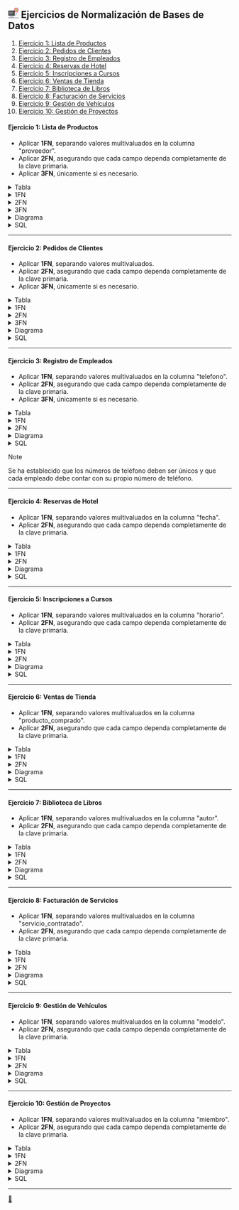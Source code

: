 ## <img src="https://raw.githubusercontent.com/FJrodafo/University/main/DAW/BAE/T07_Ejercicios_de_normalizacion/Assets/Images/Computer.png" width="24"> Ejercicios de Normalización de Bases de Datos

1. [Ejercicio 1: Lista de Productos](#ejercicio-1-lista-de-productos)
2. [Ejercicio 2: Pedidos de Clientes](#ejercicio-2-pedidos-de-clientes)
3. [Ejercicio 3: Registro de Empleados](#ejercicio-3-registro-de-empleados)
4. [Ejercicio 4: Reservas de Hotel](#ejercicio-4-reservas-de-hotel)
5. [Ejercicio 5: Inscripciones a Cursos](#ejercicio-5-inscripciones-a-cursos)
6. [Ejercicio 6: Ventas de Tienda](#ejercicio-6-ventas-de-tienda)
7. [Ejercicio 7: Biblioteca de Libros](#ejercicio-7-biblioteca-de-libros)
8. [Ejercicio 8: Facturación de Servicios](#ejercicio-8-facturación-de-servicios)
9. [Ejercicio 9: Gestión de Vehículos](#ejercicio-9-gestión-de-vehículos)
10. [Ejercicio 10: Gestión de Proyectos](#ejercicio-10-gestión-de-proyectos)

#### **Ejercicio 1**: Lista de Productos

- Aplicar **1FN**, separando valores multivaluados en la columna "proveedor".
- Aplicar **2FN**, asegurando que cada campo dependa completamente de la clave primaria.
- Aplicar **3FN**, únicamente si es necesario.

<details>
<summary>Tabla</summary>

| id_producto | nombre_producto | proveedor | categoria  | precio |
| :---------: | :-------------- | :-------- | :--------- | :----: |
| 1           | Laptop          | Dell, HP  | Tecnología | 1000   |
| 2           | Mouse           | Logitech  | Accesorios | 25     |
</details>
<details>
<summary>1FN</summary>

| id_producto | nombre_producto | proveedor | categoria  | precio |
| :---------: | :-------------- | :-------- | :--------- | :----: |
| 1           | Laptop          | Dell      | Tecnología | 1000   |
| 1           | Laptop          | HP        | Tecnología | 1000   |
| 2           | Mouse           | Logitech  | Accesorios | 25     |
</details>
<details>
<summary>2FN</summary>

| id_producto | nombre_producto | categoria  | precio |
| :---------: | :-------------- | :--------- | :----: |
| 1           | Laptop          | Tecnología | 1000   |
| 2           | Mouse           | Accesorios | 25     |

| nif_proveedor | nombre_proveedor |
| :-----------: | :--------------- |
| 12345678A     | Dell             |
| 23456789B     | HP               |
| 34567890C     | Logitech         |

| id_producto | nif_proveedor |
| :---------: | :-----------: |
| 1           | 12345678A     |
| 1           | 23456789B     |
| 2           | 34567890C     |
</details>
<details>
<summary>3FN</summary>

| id_categoria | nombre_categoria |
| :----------: | :--------------- |
| 1            | Tecnología       |
| 2            | Accesorios       |

| id_producto | id_categoria | nombre_producto | precio |
| :---------: | :----------: | :-------------- | :----: |
| 1           | 1            | Laptop          | 1000   |
| 2           | 2            | Mouse           | 25     |

| nif_proveedor | nombre_proveedor |
| :-----------: | :--------------- |
| 12345678A     | Dell             |
| 23456789B     | HP               |
| 34567890C     | Logitech         |

| id_producto | nif_proveedor |
| :---------: | :-----------: |
| 1           | 12345678A     |
| 1           | 23456789B     |
| 2           | 34567890C     |
</details>
<details>
<summary>Diagrama</summary>
<img src="https://raw.githubusercontent.com/FJrodafo/University/main/DAW/BAE/T07_Ejercicios_de_normalizacion/Assets/Diagrams/Exported/lista_de_productos.drawio.svg">
</details>
<details>
<summary>SQL</summary>

```sql
--  ╔╦╗┌─┐┌┬┐┌─┐┌┐ ┌─┐┌─┐┌─┐
--   ║║├─┤ │ ├─┤├┴┐├─┤└─┐├┤ 
--  ═╩╝┴ ┴ ┴ ┴ ┴└─┘┴ ┴└─┘└─┘

-- Eliminar la base de datos si ya existe.
DROP DATABASE IF EXISTS lista_de_productos_db;

-- Crear la base de datos.
CREATE DATABASE lista_de_productos_db;

-- Seleccionar la base de datos a usar.
USE lista_de_productos_db;

--  ╔╦╗┬─┐┌─┐┌─┐  ╔╦╗┌─┐┌┐ ┬  ┌─┐
--   ║║├┬┘│ │├─┘   ║ ├─┤├┴┐│  ├┤ 
--  ═╩╝┴└─└─┘┴     ╩ ┴ ┴└─┘┴─┘└─┘

-- Eliminar las tablas si ya existen (para evitar errores al crear las tablas).
DROP TABLE IF EXISTS Producto_Proveedor;
DROP TABLE IF EXISTS Productos;
DROP TABLE IF EXISTS Proveedores;
DROP TABLE IF EXISTS Categorias;

--  ╔═╗┬─┐┌─┐┌─┐┌┬┐┌─┐  ╔╦╗┌─┐┌┐ ┬  ┌─┐
--  ║  ├┬┘├┤ ├─┤ │ ├┤    ║ ├─┤├┴┐│  ├┤ 
--  ╚═╝┴└─└─┘┴ ┴ ┴ └─┘   ╩ ┴ ┴└─┘┴─┘└─┘

-- Crear tabla "Categorias".
CREATE TABLE Categorias (
    id_categoria INT AUTO_INCREMENT PRIMARY KEY,
    nombre_categoria VARCHAR(50) NOT NULL,
    CONSTRAINT Unica_Categoria UNIQUE (nombre_categoria) -- Aseguramos que no haya duplicados en la columna "nombre_categoria".
);

-- Crear tabla "Productos".
CREATE TABLE Productos (
    id_producto INT AUTO_INCREMENT PRIMARY KEY,
    id_categoria INT,
    nombre_producto VARCHAR(100) NOT NULL,
    precio DECIMAL(10, 2) NOT NULL,
    FOREIGN KEY (id_categoria) REFERENCES Categorias(id_categoria)
);

-- Crear tabla "Proveedores".
CREATE TABLE Proveedores (
    nif_proveedor VARCHAR(9) PRIMARY KEY,
    nombre_proveedor VARCHAR(100) NOT NULL,
    CONSTRAINT Unico_Proveedor UNIQUE (nombre_proveedor)
);

-- Crear tabla intermedia "Producto_Proveedor".
CREATE TABLE Producto_Proveedor (
    id_producto INT,
    nif_proveedor VARCHAR(9),
    PRIMARY KEY (id_producto, nif_proveedor),
    FOREIGN KEY (id_producto) REFERENCES Productos(id_producto),
    FOREIGN KEY (nif_proveedor) REFERENCES Proveedores(nif_proveedor)
);

--  ╦┌┐┌┌─┐┌─┐┬─┐┌┬┐  ╦  ╦┌─┐┬  ┬ ┬┌─┐┌─┐
--  ║│││└─┐├┤ ├┬┘ │   ╚╗╔╝├─┤│  │ │├┤ └─┐
--  ╩┘└┘└─┘└─┘┴└─ ┴    ╚╝ ┴ ┴┴─┘└─┘└─┘└─┘

-- Insertar en la tabla "Categorias".
INSERT INTO Categorias (nombre_categoria)
VALUES
    ('Tecnología'),
    ('Accesorios');

-- Insertar en la tabla "Productos".
INSERT INTO Productos (id_categoria, nombre_producto, precio)
VALUES
    (1, 'Laptop', 1000.00),
    (2, 'Mouse', 25.00);

-- Insertar en la tabla "Proveedores".
INSERT INTO Proveedores (nif_proveedor, nombre_proveedor)
VALUES
    ('12345678A', 'Dell'),
    ('23456789B', 'HP'),
    ('34567890C', 'Logitech');

-- Insertar en la tabla intermedia "Producto_Proveedor".
INSERT INTO Producto_Proveedor (id_producto, nif_proveedor)
VALUES
    (1, '12345678A'), -- Laptop de 1000.00 euros suministrada por Dell.
    (1, '23456789B'), -- Laptop de 1000.00 euros suministrada por HP.
    (2, '34567890C'); -- Mouse de 25.00 euros suministrado por Logitech.
```
</details>

---

#### **Ejercicio 2**: Pedidos de Clientes

- Aplicar **1FN**, separando valores multivaluados.
- Aplicar **2FN**, asegurando que cada campo dependa completamente de la clave primaria.
- Aplicar **3FN**, únicamente si es necesario.

<details>
<summary>Tabla</summary>

| id_pedido | cliente    | direccion   | producto | precio | cantidad | costo_total |
| :-------: | :--------- | :---------- | :------- | :----: | :------: | :---------: |
| 1         | Juan Pérez | Calle 123   | Laptop   | 1000   | 1        | 1000        |
| 2         | Ana López  | Av. Central | Teclado  | 25     | 2        | 50          |
</details>
<details>
<summary>1FN</summary>

| id_pedido | nombre_cliente | apellido_cliente | direccion   | producto | precio | cantidad | costo_total |
| :-------: | :------------- | :--------------- | :---------- | :------- | :----: | :------: | :---------: |
| 1         | Juan           | Pérez            | Calle 123   | Laptop   | 1000   | 1        | 1000        |
| 2         | Ana            | López            | Av. Central | Teclado  | 25     | 2        | 50          |
</details>
<details>
<summary>2FN</summary>

| dni_cliente | nombre_cliente | apellido_cliente | direccion   |
| :---------: | :------------- | :--------------- | :---------- |
| 12345678A   | Juan           | Pérez            | Calle 123   |
| 23456789B   | Ana            | López            | Av. Central |

| id_producto | nombre_producto | precio |
| :---------: | :-------------- | :----: |
| 1           | Laptop          | 1000   |
| 2           | Teclado         | 25     |

| id_pedido | dni_cliente | id_producto | cantidad | costo_total |
| :-------: | :---------: | :---------: | :------: | :---------: |
| 1         | 12345678A   | 1           | 1        | 1000        |
| 2         | 23456789B   | 2           | 2        | 50          |
</details>
<details>
<summary>3FN</summary>

| id_direccion | nombre_direccion |
| :----------: | :--------------- |
| 1            | Calle 123        |
| 2            | Av. Central      |

| dni_cliente | id_direccion | nombre_cliente | apellido_cliente |
| :---------: | :----------: | :------------- | :--------------- |
| 12345678A   | 1            | Juan           | Pérez            |
| 23456789B   | 2            | Ana            | López            |

| id_producto | nombre_producto | precio |
| :---------: | :-------------- | :----: |
| 1           | Laptop          | 1000   |
| 2           | Teclado         | 25     |

| id_pedido | dni_cliente | id_producto | cantidad | costo_total |
| :-------: | :---------: | :---------: | :------: | :---------: |
| 1         | 12345678A   | 1           | 1        | 1000        |
| 2         | 23456789B   | 2           | 2        | 50          |
</details>
<details>
<summary>Diagrama</summary>
<img src="https://raw.githubusercontent.com/FJrodafo/University/main/DAW/BAE/T07_Ejercicios_de_normalizacion/Assets/Diagrams/Exported/pedidos_de_clientes.drawio.svg">
</details>
<details>
<summary>SQL</summary>

```sql
--  ╔╦╗┌─┐┌┬┐┌─┐┌┐ ┌─┐┌─┐┌─┐
--   ║║├─┤ │ ├─┤├┴┐├─┤└─┐├┤ 
--  ═╩╝┴ ┴ ┴ ┴ ┴└─┘┴ ┴└─┘└─┘

-- Eliminar la base de datos si ya existe.
DROP DATABASE IF EXISTS pedidos_de_clientes_db;

-- Crear la base de datos.
CREATE DATABASE pedidos_de_clientes_db;

-- Seleccionar la base de datos a usar.
USE pedidos_de_clientes_db;

--  ╔╦╗┬─┐┌─┐┌─┐  ╔╦╗┌─┐┌┐ ┬  ┌─┐
--   ║║├┬┘│ │├─┘   ║ ├─┤├┴┐│  ├┤ 
--  ═╩╝┴└─└─┘┴     ╩ ┴ ┴└─┘┴─┘└─┘

-- Eliminar las tablas si ya existen (para evitar errores al crear las tablas).
DROP TABLE IF EXISTS Pedidos;
DROP TABLE IF EXISTS Clientes;
DROP TABLE IF EXISTS Productos;
DROP TABLE IF EXISTS Direcciones;

--  ╔═╗┬─┐┌─┐┌─┐┌┬┐┌─┐  ╔╦╗┌─┐┌┐ ┬  ┌─┐
--  ║  ├┬┘├┤ ├─┤ │ ├┤    ║ ├─┤├┴┐│  ├┤ 
--  ╚═╝┴└─└─┘┴ ┴ ┴ └─┘   ╩ ┴ ┴└─┘┴─┘└─┘

-- Crear tabla "Direcciones".
CREATE TABLE Direcciones (
    id_direccion INT AUTO_INCREMENT PRIMARY KEY,
    nombre_direccion VARCHAR(255) NOT NULL,
    CONSTRAINT Unica_Direccion UNIQUE (nombre_direccion)
);

-- Crear tabla "Clientes".
CREATE TABLE Clientes (
    dni_cliente VARCHAR(9) PRIMARY KEY,
    id_direccion INT,
    nombre_cliente VARCHAR(100) NOT NULL,
    apellido_cliente VARCHAR(100) NOT NULL,
    FOREIGN KEY (id_direccion) REFERENCES Direcciones(id_direccion)
);

-- Crear tabla "Productos".
CREATE TABLE Productos (
    id_producto INT AUTO_INCREMENT PRIMARY KEY,
    nombre_producto VARCHAR(100) NOT NULL,
    precio DECIMAL(10, 2) NOT NULL
);

-- Crear tabla "Pedidos".
CREATE TABLE Pedidos (
    id_pedido INT AUTO_INCREMENT PRIMARY KEY,
    dni_cliente VARCHAR(9),
    id_producto INT,
    cantidad INT NOT NULL,
    costo_total DECIMAL(10, 2) NOT NULL,
    FOREIGN KEY (dni_cliente) REFERENCES Clientes(dni_cliente),
    FOREIGN KEY (id_producto) REFERENCES Productos(id_producto)
);

--  ╦┌┐┌┌─┐┌─┐┬─┐┌┬┐  ╦  ╦┌─┐┬  ┬ ┬┌─┐┌─┐
--  ║│││└─┐├┤ ├┬┘ │   ╚╗╔╝├─┤│  │ │├┤ └─┐
--  ╩┘└┘└─┘└─┘┴└─ ┴    ╚╝ ┴ ┴┴─┘└─┘└─┘└─┘

-- Insertar en la tabla "Direcciones".
INSERT INTO Direcciones (nombre_direccion)
VALUES
    ('Calle 123'),
    ('Av. Central');

-- Insertar en la tabla "Clientes".
INSERT INTO Clientes (dni_cliente, id_direccion, nombre_cliente, apellido_cliente)
VALUES
    ('12345678A', 1, 'Juan', 'Pérez'),
    ('23456789B', 2, 'Ana', 'López');

-- Insertar en la tabla "Productos".
INSERT INTO Productos (nombre_producto, precio)
VALUES
    ('Laptop', 1000.00),
    ('Teclado', 25.00);

-- Crear disparador para calcular el costo total del pedido antes de insertar en la tabla "Pedidos".
DELIMITER $$

CREATE TRIGGER Calcular_Costo_Total
BEFORE INSERT ON Pedidos
FOR EACH ROW
BEGIN
    DECLARE temp_precio DECIMAL(10,2);
    
    -- Obtenemos el precio del producto.
    SELECT precio INTO temp_precio
    FROM Productos
    WHERE id_producto = NEW.id_producto;

    -- Calculamos el costo total del pedido.
    SET NEW.costo_total = NEW.cantidad * temp_precio;
END $$

DELIMITER ;

-- Insertar en la tabla "Pedidos".
INSERT INTO Pedidos (dni_cliente, id_producto, cantidad)
VALUES
    ('12345678A', 1, 1), -- Juan Pérez pide un Laptop por 1000.00 euros.
    ('23456789B', 2, 2); -- Ana López pide dos Teclados por 50.00 euros.
```
</details>

---

#### **Ejercicio 3**: Registro de Empleados

- Aplicar **1FN**, separando valores multivaluados en la columna "telefono".
- Aplicar **2FN**, asegurando que cada campo dependa completamente de la clave primaria.
- Aplicar **3FN**, únicamente si es necesario.

<details>
<summary>Tabla</summary>

| id_empleado | nombre    | telefono             | departamento |
| :---------: | :-------- | :------------------: | :----------- |
| 1           | Carlos R. | 912345678, 722345678 | Ventas       |
| 2           | Laura M.  | 612345678            | Finanzas     |
</details>
<details>
<summary>1FN</summary>

| id_empleado | nombre_empleado | apellido_empleado | telefono  | departamento |
| :---------: | :-------------- | :---------------- | :-------: | :----------- |
| 1           | Carlos          | R.                | 912345678 | Ventas       |
| 1           | Carlos          | R.                | 722345678 | Ventas       |
| 2           | Laura           | M.                | 612345678 | Finanzas     |
</details>
<details>
<summary>2FN</summary>

| id_departamento | nombre_departamento |
| :-------------: | :------------------ |
| 1               | Ventas              |
| 2               | Finanzas            |

| id_empleado | id_departamento | nombre_empleado | apellido_empleado |
| :---------: | :-------------: | :-------------- | :---------------- |
| 1           | 1               | Carlos          | R.                |
| 2           | 2               | Laura           | M.                |

| telefono  | id_empleado |
| :-------: | :---------: |
| 912345678 | 1           |
| 722345678 | 1           |
| 612345678 | 2           |
</details>
<details>
<summary>Diagrama</summary>
<img src="https://raw.githubusercontent.com/FJrodafo/University/main/DAW/BAE/T07_Ejercicios_de_normalizacion/Assets/Diagrams/Exported/registro_de_empleados.drawio.svg">
</details>
<details>
<summary>SQL</summary>

```sql
--  ╔╦╗┌─┐┌┬┐┌─┐┌┐ ┌─┐┌─┐┌─┐
--   ║║├─┤ │ ├─┤├┴┐├─┤└─┐├┤ 
--  ═╩╝┴ ┴ ┴ ┴ ┴└─┘┴ ┴└─┘└─┘

-- Eliminar la base de datos si ya existe.
DROP DATABASE IF EXISTS registro_de_empleados_db;

-- Crear la base de datos.
CREATE DATABASE registro_de_empleados_db;

-- Seleccionar la base de datos a usar.
USE registro_de_empleados_db;

--  ╔╦╗┬─┐┌─┐┌─┐  ╔╦╗┌─┐┌┐ ┬  ┌─┐
--   ║║├┬┘│ │├─┘   ║ ├─┤├┴┐│  ├┤ 
--  ═╩╝┴└─└─┘┴     ╩ ┴ ┴└─┘┴─┘└─┘

-- Eliminar las tablas si ya existen (para evitar errores al crear las tablas).
DROP TABLE IF EXISTS Telefonos;
DROP TABLE IF EXISTS Empleados;
DROP TABLE IF EXISTS Departamentos;

--  ╔═╗┬─┐┌─┐┌─┐┌┬┐┌─┐  ╔╦╗┌─┐┌┐ ┬  ┌─┐
--  ║  ├┬┘├┤ ├─┤ │ ├┤    ║ ├─┤├┴┐│  ├┤ 
--  ╚═╝┴└─└─┘┴ ┴ ┴ └─┘   ╩ ┴ ┴└─┘┴─┘└─┘

-- Crear tabla "Departamentos".
CREATE TABLE Departamentos (
    id_departamento INT AUTO_INCREMENT PRIMARY KEY,
    nombre_departamento VARCHAR(50) NOT NULL,
    CONSTRAINT Unico_Departamento UNIQUE (nombre_departamento)
);

-- Crear tabla "Empleados".
CREATE TABLE Empleados (
    id_empleado INT AUTO_INCREMENT PRIMARY KEY,
    id_departamento INT,
    nombre_empleado VARCHAR(100) NOT NULL,
    apellido_empleado VARCHAR(100) NOT NULL,
    FOREIGN KEY (id_departamento) REFERENCES Departamentos(id_departamento)
);

-- Crear tabla "Telefonos".
CREATE TABLE Telefonos (
    telefono CHAR(9) PRIMARY KEY,
    id_empleado INT,
    FOREIGN KEY (id_empleado) REFERENCES Empleados(id_empleado)
);

--  ╦┌┐┌┌─┐┌─┐┬─┐┌┬┐  ╦  ╦┌─┐┬  ┬ ┬┌─┐┌─┐
--  ║│││└─┐├┤ ├┬┘ │   ╚╗╔╝├─┤│  │ │├┤ └─┐
--  ╩┘└┘└─┘└─┘┴└─ ┴    ╚╝ ┴ ┴┴─┘└─┘└─┘└─┘

-- Insertar en la tabla "Departamentos".
INSERT INTO Departamentos (nombre_departamento)
VALUES
    ('Ventas'),
    ('Finanzas');

-- Insertar en la tabla "Empleados".
INSERT INTO Empleados (id_departamento, nombre_empleado, apellido_empleado)
VALUES
    (1, 'Carlos', 'R.'),
    (2, 'Laura', 'M.');

-- Insertar en la tabla "Telefonos".
INSERT INTO Telefonos (telefono, id_empleado)
VALUES
    ('912345678', 1),  -- Carlos R. tiene el teléfono 912345678
    ('722345678', 1),  -- Carlos R. tiene el teléfono 722345678
    ('612345678', 2);  -- Laura M. tiene el teléfono 612345678
```
</details>

> [!NOTE]
> 
> Se ha establecido que los números de teléfono deben ser únicos y que cada empleado debe contar con su propio número de teléfono.

---

#### **Ejercicio 4**: Reservas de Hotel

- Aplicar **1FN**, separando valores multivaluados en la columna "fecha".
- Aplicar **2FN**, asegurando que cada campo dependa completamente de la clave primaria.

<details>
<summary>Tabla</summary>

| id_reserva | cliente  | habitacion | fecha                              | precio |
| :--------: | :------- | :--------: | :--------------------------------: | :----: |
| 5001       | Pedro G. | 101        | 2025-02-01, 2025-02-02, 2025-02-03 | 300    |
| 5002       | María T. | 202        | 2025-03-10, 2025-03-11             | 200    |
</details>
<details>
<summary>1FN</summary>

| id_reserva | cliente  | habitacion | fecha      | precio |
| :--------: | :------- | :--------: | :--------: | :----: |
| 5001       | Pedro G. | 101        | 2025-02-01 | 300    |
| 5001       | Pedro G. | 101        | 2025-02-02 | 300    |
| 5001       | Pedro G. | 101        | 2025-02-03 | 300    |
| 5002       | María T. | 202        | 2025-03-10 | 200    |
| 5002       | María T. | 202        | 2025-03-11 | 200    |
</details>
<details>
<summary>2FN</summary>

| id_cliente | nombre   |
| :--------: | :------- |
| 1          | Pedro G. |
| 2          | María T. |

| id_reserva | id_cliente | habitacion | precio |
| :--------: | :--------: | :--------: | :----: |
| 5001       | 1          | 101        | 300    |
| 5002       | 2          | 202        | 200    |

| fecha      | id_reserva |
| :--------: | :--------: |
| 2025-02-01 | 5001       |
| 2025-02-02 | 5001       |
| 2025-02-03 | 5001       |
| 2025-03-10 | 5002       |
| 2025-03-11 | 5002       |
</details>
<details>
<summary>Diagrama</summary>
<img src="https://raw.githubusercontent.com/FJrodafo/University/main/DAW/BAE/T07_Ejercicios_de_normalizacion/Assets/Diagrams/Exported/reservas_de_hotel.drawio.svg">
</details>
<details>
<summary>SQL</summary>

```sql
--  ╔╦╗┌─┐┌┬┐┌─┐┌┐ ┌─┐┌─┐┌─┐
--   ║║├─┤ │ ├─┤├┴┐├─┤└─┐├┤ 
--  ═╩╝┴ ┴ ┴ ┴ ┴└─┘┴ ┴└─┘└─┘

-- Eliminar la base de datos si ya existe.
DROP DATABASE IF EXISTS reservas_de_hotel_db;

-- Crear la base de datos.
CREATE DATABASE reservas_de_hotel_db;

-- Seleccionar la base de datos a usar.
USE reservas_de_hotel_db;

--  ╔╦╗┬─┐┌─┐┌─┐  ╔╦╗┌─┐┌┐ ┬  ┌─┐
--   ║║├┬┘│ │├─┘   ║ ├─┤├┴┐│  ├┤ 
--  ═╩╝┴└─└─┘┴     ╩ ┴ ┴└─┘┴─┘└─┘

-- Eliminar las tablas si ya existen (para evitar errores al crear las tablas).
DROP TABLE IF EXISTS Clientes;
DROP TABLE IF EXISTS Reservas;
DROP TABLE IF EXISTS Fechas;

--  ╔═╗┬─┐┌─┐┌─┐┌┬┐┌─┐  ╔╦╗┌─┐┌┐ ┬  ┌─┐
--  ║  ├┬┘├┤ ├─┤ │ ├┤    ║ ├─┤├┴┐│  ├┤ 
--  ╚═╝┴└─└─┘┴ ┴ ┴ └─┘   ╩ ┴ ┴└─┘┴─┘└─┘

-- Crear tabla "Clientes".
CREATE TABLE Clientes (
    id_cliente INT AUTO_INCREMENT PRIMARY KEY,
    nombre_cliente VARCHAR(100) NOT NULL
);

-- Crear tabla "Reservas".
CREATE TABLE Reservas (
    id_reserva INT AUTO_INCREMENT PRIMARY KEY,
    id_cliente INT,
    habitacion INT NOT NULL,
    precio DECIMAL(10, 2) NOT NULL,
    FOREIGN KEY (id_cliente) REFERENCES Clientes(id_cliente)
);

-- Crear tabla "Fechas".
CREATE TABLE Fechas (
    fecha DATE,
    id_reserva INT,
    PRIMARY KEY (fecha, id_reserva),
    FOREIGN KEY (id_reserva) REFERENCES Reservas(id_reserva)
);

--  ╦┌┐┌┌─┐┌─┐┬─┐┌┬┐  ╦  ╦┌─┐┬  ┬ ┬┌─┐┌─┐
--  ║│││└─┐├┤ ├┬┘ │   ╚╗╔╝├─┤│  │ │├┤ └─┐
--  ╩┘└┘└─┘└─┘┴└─ ┴    ╚╝ ┴ ┴┴─┘└─┘└─┘└─┘

-- Insertar en la tabla "Clientes".
INSERT INTO Clientes (id_cliente, nombre_cliente)
VALUES
    (1, 'Pedro G.'),
    (2, 'María T.');

-- Insertar en la tabla "Reservas".
INSERT INTO Reservas (id_reserva, id_cliente, habitacion, precio)
VALUES
    (5001, 1, 101, 300.00), -- Pedro G. ha reservado la habitación 101 por 300.00 euros.
    (5002, 2, 202, 200.00); -- María T. ha reservado la habitación 202 por 200.00 euros.

-- Insertar en la tabla "Fechas".
INSERT INTO Fechas (fecha, id_reserva)
VALUES
    ('2025-02-01', 5001),
    ('2025-02-02', 5001),
    ('2025-02-03', 5001),
    ('2025-03-10', 5002),
    ('2025-03-11', 5002);
```
</details>

---

#### **Ejercicio 5**: Inscripciones a Cursos

- Aplicar **1FN**, separando valores multivaluados en la columna "horario".
- Aplicar **2FN**, asegurando que cada campo dependa completamente de la clave primaria.

<details>
<summary>Tabla</summary>

| id_inscripcion | estudiante | curso       | profesor    | horario                   |
| :------------: | :--------- | :---------- | :---------- | :------------------------ |
| 3001           | Luis R.    | Matemáticas | Prof. Pérez | Lunes 10AM, Miércoles 2PM |
| 3002           | Ana S.     | Física      | Prof. Gómez | Martes 3PM                |
</details>
<details>
<summary>1FN</summary>

| id_inscripcion | estudiante | curso       | profesor    | horario       |
| :------------: | :--------- | :---------- | :---------- | :------------ |
| 3001           | Luis R.    | Matemáticas | Prof. Pérez | Lunes 10AM    |
| 3001           | Luis R.    | Matemáticas | Prof. Pérez | Miércoles 2PM |
| 3002           | Ana S.     | Física      | Prof. Gómez | Martes 3PM    |
</details>
<details>
<summary>2FN</summary>

| id_estudiante | nombre_estudiante |
| :-----------: | :---------------- |
| 1             | Luis R.           |
| 2             | Ana S.            |

| id_curso | nombre_curso | nombre_profesor |
| :------: | :----------- | :-------------- |
| 1        | Matemáticas  | Prof. Pérez     |
| 2        | Física       | Prof. Gómez     |

| id_inscripcion | id_estudiante | id_curso |
| :------------: | :-----------: | :------: |
| 3001           | 1             | 1        |
| 3002           | 2             | 2        |

| dia       | hora     | id_inscripcion |
| :-------- | :------: | :------------: |
| Lunes     | 10:00:00 | 3001           |
| Miércoles | 14:00:00 | 3001           |
| Martes    | 15:00:00 | 3002           |
</details>
<details>
<summary>Diagrama</summary>
<img src="https://raw.githubusercontent.com/FJrodafo/University/main/DAW/BAE/T07_Ejercicios_de_normalizacion/Assets/Diagrams/Exported/inscripciones_a_cursos.drawio.svg">
</details>
<details>
<summary>SQL</summary>

```sql
--  ╔╦╗┌─┐┌┬┐┌─┐┌┐ ┌─┐┌─┐┌─┐
--   ║║├─┤ │ ├─┤├┴┐├─┤└─┐├┤ 
--  ═╩╝┴ ┴ ┴ ┴ ┴└─┘┴ ┴└─┘└─┘

-- Eliminar la base de datos si ya existe.
DROP DATABASE IF EXISTS inscripciones_a_cursos_db;

-- Crear la base de datos.
CREATE DATABASE inscripciones_a_cursos_db;

-- Seleccionar la base de datos a usar.
USE inscripciones_a_cursos_db;

--  ╔╦╗┬─┐┌─┐┌─┐  ╔╦╗┌─┐┌┐ ┬  ┌─┐
--   ║║├┬┘│ │├─┘   ║ ├─┤├┴┐│  ├┤ 
--  ═╩╝┴└─└─┘┴     ╩ ┴ ┴└─┘┴─┘└─┘

-- Eliminar las tablas si ya existen (para evitar errores al crear las tablas).
DROP TABLE IF EXISTS Estudiantes;
DROP TABLE IF EXISTS Cursos;
DROP TABLE IF EXISTS Inscripciones;
DROP TABLE IF EXISTS Horarios;

--  ╔═╗┬─┐┌─┐┌─┐┌┬┐┌─┐  ╔╦╗┌─┐┌┐ ┬  ┌─┐
--  ║  ├┬┘├┤ ├─┤ │ ├┤    ║ ├─┤├┴┐│  ├┤ 
--  ╚═╝┴└─└─┘┴ ┴ ┴ └─┘   ╩ ┴ ┴└─┘┴─┘└─┘

-- Crear tabla "Estudiantes".
CREATE TABLE Estudiantes (
    id_estudiante INT AUTO_INCREMENT PRIMARY KEY,
    nombre_estudiante VARCHAR(100) NOT NULL
);

-- Crear tabla "Cursos".
CREATE TABLE Cursos (
    id_curso INT AUTO_INCREMENT PRIMARY KEY,
    nombre_curso VARCHAR(100) NOT NULL,
    nombre_profesor VARCHAR(100) NOT NULL
);

-- Crear tabla "Inscripciones".
CREATE TABLE Inscripciones (
    id_inscripcion INT AUTO_INCREMENT PRIMARY KEY,
    id_estudiante INT,
    id_curso INT,
    FOREIGN KEY (id_estudiante) REFERENCES Estudiantes(id_estudiante),
    FOREIGN KEY (id_curso) REFERENCES Cursos(id_curso)
);

-- Crear tabla "Horarios".
CREATE TABLE Horarios (
    dia VARCHAR(20) NOT NULL,
    hora TIME NOT NULL,
    id_inscripcion INT,
    PRIMARY KEY (dia, hora, id_inscripcion),
    FOREIGN KEY (id_inscripcion) REFERENCES Inscripciones(id_inscripcion)
);

--  ╦┌┐┌┌─┐┌─┐┬─┐┌┬┐  ╦  ╦┌─┐┬  ┬ ┬┌─┐┌─┐
--  ║│││└─┐├┤ ├┬┘ │   ╚╗╔╝├─┤│  │ │├┤ └─┐
--  ╩┘└┘└─┘└─┘┴└─ ┴    ╚╝ ┴ ┴┴─┘└─┘└─┘└─┘

-- Insertar en la tabla "Estudiantes".
INSERT INTO Estudiantes (id_estudiante, nombre_estudiante)
VALUES
    (1, 'Luis R.'),
    (2, 'Ana S.');

-- Insertar en la tabla "Cursos".
INSERT INTO Cursos (id_curso, nombre_curso, nombre_profesor)
VALUES
    (1, 'Matemáticas', 'Prof. Pérez'),
    (2, 'Física', 'Prof. Gómez');

-- Insertar en la tabla "Inscripciones".
INSERT INTO Inscripciones (id_inscripcion, id_estudiante, id_curso)
VALUES
    (3001, 1, 1), -- Luis R. se inscribe en Matemáticas con Prof. Pérez.
    (3002, 2, 2); -- Ana S. se inscribe en Física con Prof. Gómez.

-- Insertar en la tabla "Horarios".
INSERT INTO Horarios (dia, hora, id_inscripcion)
VALUES
    ('Lunes', '10:00:00', 3001),
    ('Miércoles', '14:00:00', 3001),
    ('Martes', '15:00:00', 3002);
```
</details>

---

#### **Ejercicio 6**: Ventas de Tienda

- Aplicar **1FN**, separando valores multivaluados en la columna "producto_comprado".
- Aplicar **2FN**, asegurando que cada campo dependa completamente de la clave primaria.

<details>
<summary>Tabla</summary>

| id_venta | cliente   | producto_comprado | costo_total |
| :------: | :-------- | :---------------- | :---------: |
| 8001     | Juan P.   | Celular, Funda    | 500         |
| 8002     | Andrea M. | Laptop            | 1000        |
</details>
<details>
<summary>1FN</summary>

| id_venta | cliente   | producto_comprado | costo_total |
| :------: | :-------- | :---------------- | :---------: |
| 8001     | Juan P.   | Celular           | 500         |
| 8001     | Juan P.   | Funda             | 500         |
| 8002     | Andrea M. | Laptop            | 1000        |
</details>
<details>
<summary>2FN</summary>

| id_cliente | nombre_cliente |
| :--------: | :------------- |
| 1          | Juan P.        |
| 2          | Andrea M.      |

| id_venta | id_cliente | costo_total |
| :------: | :--------- | :---------: |
| 8001     | 1          | 500         |
| 8002     | 2          | 1000        |

| id_producto | nombre_producto | precio |
| :---------: | :-------------- | :----: |
| 1           | Celular         | 490    |
| 2           | Funda           | 10     |
| 3           | Laptop          | 1000   |

| id_venta | id_producto |
| :------: | :---------: |
| 8001     | 1           |
| 8001     | 2           |
| 8002     | 3           |
</details>
<details>
<summary>Diagrama</summary>
<img src="https://raw.githubusercontent.com/FJrodafo/University/main/DAW/BAE/T07_Ejercicios_de_normalizacion/Assets/Diagrams/Exported/ventas_de_tienda.drawio.svg">
</details>
<details>
<summary>SQL</summary>

```sql
--  ╔╦╗┌─┐┌┬┐┌─┐┌┐ ┌─┐┌─┐┌─┐
--   ║║├─┤ │ ├─┤├┴┐├─┤└─┐├┤ 
--  ═╩╝┴ ┴ ┴ ┴ ┴└─┘┴ ┴└─┘└─┘

-- Eliminar la base de datos si ya existe.
DROP DATABASE IF EXISTS ventas_de_tienda_db;

-- Crear la base de datos.
CREATE DATABASE ventas_de_tienda_db;

-- Seleccionar la base de datos a usar.
USE ventas_de_tienda_db;

--  ╔╦╗┬─┐┌─┐┌─┐  ╔╦╗┌─┐┌┐ ┬  ┌─┐
--   ║║├┬┘│ │├─┘   ║ ├─┤├┴┐│  ├┤ 
--  ═╩╝┴└─└─┘┴     ╩ ┴ ┴└─┘┴─┘└─┘

-- Eliminar las tablas si ya existen (para evitar errores al crear las tablas).
DROP TABLE IF EXISTS Clientes;
DROP TABLE IF EXISTS Ventas;
DROP TABLE IF EXISTS Productos;
DROP TABLE IF EXISTS Venta_Producto;

--  ╔═╗┬─┐┌─┐┌─┐┌┬┐┌─┐  ╔╦╗┌─┐┌┐ ┬  ┌─┐
--  ║  ├┬┘├┤ ├─┤ │ ├┤    ║ ├─┤├┴┐│  ├┤ 
--  ╚═╝┴└─└─┘┴ ┴ ┴ └─┘   ╩ ┴ ┴└─┘┴─┘└─┘

-- Crear tabla "Clientes".
CREATE TABLE Clientes (
    id_cliente INT AUTO_INCREMENT PRIMARY KEY,
    nombre_cliente VARCHAR(100) NOT NULL
);

-- Crear tabla "Ventas".
CREATE TABLE Ventas (
    id_venta INT AUTO_INCREMENT PRIMARY KEY,
    id_cliente INT,
    costo_total DECIMAL(10, 2) NOT NULL,
    FOREIGN KEY (id_cliente) REFERENCES Clientes(id_cliente)
);

-- Crear tabla "Productos".
CREATE TABLE Productos (
    id_producto INT AUTO_INCREMENT PRIMARY KEY,
    nombre_producto VARCHAR(100) NOT NULL,
    precio DECIMAL(10, 2) NOT NULL
);

-- Crear tabla "Venta_Producto".
CREATE TABLE Venta_Producto (
    id_venta INT,
    id_producto INT,
    PRIMARY KEY (id_venta, id_producto),
    FOREIGN KEY (id_venta) REFERENCES Ventas(id_venta),
    FOREIGN KEY (id_producto) REFERENCES Productos(id_producto)
);

--  ╦┌┐┌┌─┐┌─┐┬─┐┌┬┐  ╦  ╦┌─┐┬  ┬ ┬┌─┐┌─┐
--  ║│││└─┐├┤ ├┬┘ │   ╚╗╔╝├─┤│  │ │├┤ └─┐
--  ╩┘└┘└─┘└─┘┴└─ ┴    ╚╝ ┴ ┴┴─┘└─┘└─┘└─┘

-- Insertar en la tabla "Clientes".
INSERT INTO Clientes (id_cliente, nombre_cliente)
VALUES
    (1, 'Juan P.'),
    (2, 'Andrea M.');

-- Insertar en la tabla "Ventas".
INSERT INTO Ventas (id_venta, id_cliente, costo_total)
VALUES
    (8001, 1, 500.00),
    (8002, 2, 1000.00);

-- Insertar en la tabla "Productos".
INSERT INTO Productos (id_producto, nombre_producto, precio)
VALUES
    (1, 'Celular', 490.00),
    (2, 'Funda', 10.00),
    (3, 'Laptop', 1000.00);

-- Insertar en la tabla "Venta_Producto".
INSERT INTO Venta_Producto (id_venta, id_producto)
VALUES
    (8001, 1), -- Juan P. compra un Celular por 490.00 euros.
    (8001, 2), -- Juan P. compra una Funda por 10.00 euros.
    (8002, 3); -- Andrea M. compra un Laptop por 1000.00 euros.
```
</details>

---

#### **Ejercicio 7**: Biblioteca de Libros

- Aplicar **1FN**, separando valores multivaluados en la columna "autor".
- Aplicar **2FN**, asegurando que cada campo dependa completamente de la clave primaria.

<details>
<summary>Tabla</summary>

| id_libro | titulo     | autor     | genero          |
| :------: | :--------- | :-------- | :-------------- |
| 101      | El Quijote | Cervantes | Novela          |
| 102      | 1984       | Orwell    | Ciencia Ficción |
</details>
<details>
<summary>1FN</summary>

| id_libro | titulo     | autor     | genero          |
| :------: | :--------- | :-------- | :-------------- |
| 101      | El Quijote | Cervantes | Novela          |
| 102      | 1984       | Orwell    | Ciencia Ficción |
</details>
<details>
<summary>2FN</summary>

| id_libro | titulo     | genero          |
| :------: | :--------- | :-------------- |
| 101      | El Quijote | Novela          |
| 102      | 1984       | Ciencia Ficción |

| id_autor | nombre_autor |
| :------: | :----------- |
| 1        | Cervantes    |
| 2        | Orwell       |

| id_libro | id_autor |
| :------: | :------: |
| 101      | 1        |
| 102      | 2        |
</details>
<details>
<summary>Diagrama</summary>
<img src="https://raw.githubusercontent.com/FJrodafo/University/main/DAW/BAE/T07_Ejercicios_de_normalizacion/Assets/Diagrams/Exported/biblioteca_de_libros.drawio.svg">
</details>
<details>
<summary>SQL</summary>

```sql
--  ╔╦╗┌─┐┌┬┐┌─┐┌┐ ┌─┐┌─┐┌─┐
--   ║║├─┤ │ ├─┤├┴┐├─┤└─┐├┤ 
--  ═╩╝┴ ┴ ┴ ┴ ┴└─┘┴ ┴└─┘└─┘

-- Eliminar la base de datos si ya existe.
DROP DATABASE IF EXISTS biblioteca_de_libros_db;

-- Crear la base de datos.
CREATE DATABASE biblioteca_de_libros_db;

-- Seleccionar la base de datos a usar.
USE biblioteca_de_libros_db;

--  ╔╦╗┬─┐┌─┐┌─┐  ╔╦╗┌─┐┌┐ ┬  ┌─┐
--   ║║├┬┘│ │├─┘   ║ ├─┤├┴┐│  ├┤ 
--  ═╩╝┴└─└─┘┴     ╩ ┴ ┴└─┘┴─┘└─┘

-- Eliminar las tablas si ya existen (para evitar errores al crear las tablas).
DROP TABLE IF EXISTS Libros;
DROP TABLE IF EXISTS Autores;
DROP TABLE IF EXISTS Libro_Autor;

--  ╔═╗┬─┐┌─┐┌─┐┌┬┐┌─┐  ╔╦╗┌─┐┌┐ ┬  ┌─┐
--  ║  ├┬┘├┤ ├─┤ │ ├┤    ║ ├─┤├┴┐│  ├┤ 
--  ╚═╝┴└─└─┘┴ ┴ ┴ └─┘   ╩ ┴ ┴└─┘┴─┘└─┘

-- Crear tabla "Libros".
CREATE TABLE Libros (
    id_libro INT AUTO_INCREMENT PRIMARY KEY,
    titulo VARCHAR(255) NOT NULL,
    genero VARCHAR(100) NOT NULL
);

-- Crear tabla "Autores".
CREATE TABLE Autores (
    id_autor INT AUTO_INCREMENT PRIMARY KEY,
    nombre_autor VARCHAR(255) NOT NULL
);

-- Crear tabla "Libro_Autor".
CREATE TABLE Libro_Autor (
    id_libro INT,
    id_autor INT,
    PRIMARY KEY (id_libro, id_autor),
    FOREIGN KEY (id_libro) REFERENCES Libros(id_libro),
    FOREIGN KEY (id_autor) REFERENCES Autores(id_autor)
);

--  ╦┌┐┌┌─┐┌─┐┬─┐┌┬┐  ╦  ╦┌─┐┬  ┬ ┬┌─┐┌─┐
--  ║│││└─┐├┤ ├┬┘ │   ╚╗╔╝├─┤│  │ │├┤ └─┐
--  ╩┘└┘└─┘└─┘┴└─ ┴    ╚╝ ┴ ┴┴─┘└─┘└─┘└─┘

-- Insertar en la tabla "Libros".
INSERT INTO Libros (id_libro, titulo, genero) 
VALUES 
    (101, 'El Quijote', 'Novela'),
    (102, '1984', 'Ciencia Ficción');

-- Insertar en la tabla "Autores".
INSERT INTO Autores (id_autor, nombre_autor) 
VALUES 
    (1, 'Cervantes'),
    (2, 'Orwell');

-- Insertar en la tabla "Libro_Autor".
INSERT INTO Libro_Autor (id_libro, id_autor) 
VALUES 
    (101, 1),  -- La novela El Quijote tiene como autor a Cervantes.
    (102, 2);  -- El libro de ciencia ficción 1984 tiene como autor a Orwell.
```
</details>

---

#### **Ejercicio 8**: Facturación de Servicios

- Aplicar **1FN**, separando valores multivaluados en la columna "servicio_contratado".
- Aplicar **2FN**, asegurando que cada campo dependa completamente de la clave primaria.

<details>
<summary>Tabla</summary>

| id_factura | cliente | servicio_contratado | costo_total |
| :--------: | :------ | :------------------ | :---------: |
| 9001       | Juan P. | Internet, TV        | 50          |
| 9002       | Ana M.  | Teléfono            | 20          |
</details>
<details>
<summary>1FN</summary>

| id_factura | cliente | servicio_contratado | costo_total |
| :--------: | :------ | :------------------ | :---------: |
| 9001       | Juan P. | Internet            | 10          |
| 9001       | Juan P. | TV                  | 40          |
| 9002       | Ana M.  | Teléfono            | 20          |
</details>
<details>
<summary>2FN</summary>

| id_cliente | nombre_cliente |
| :--------: | :------------- |
| 1          | Juan P.        |
| 2          | Ana M.         |

| id_factura | id_cliente | costo_total |
| :--------: | :--------: | :---------: |
| 9001       | 1          | 50          |
| 9002       | 2          | 20          |

| id_servicio | nombre_servicio | precio |
| :---------: | :-------------- | :----: |
| 1           | Internet        | 10     |
| 2           | TV              | 40     |
| 3           | Teléfono        | 20     |

| id_factura | id_servicio |
| :--------: | :---------: |
| 9001       | 1           |
| 9001       | 2           |
| 9002       | 3           |
</details>
<details>
<summary>Diagrama</summary>
<img src="https://raw.githubusercontent.com/FJrodafo/University/main/DAW/BAE/T07_Ejercicios_de_normalizacion/Assets/Diagrams/Exported/facturacion_de_servicios.drawio.svg">
</details>
<details>
<summary>SQL</summary>

```sql
--  ╔╦╗┌─┐┌┬┐┌─┐┌┐ ┌─┐┌─┐┌─┐
--   ║║├─┤ │ ├─┤├┴┐├─┤└─┐├┤ 
--  ═╩╝┴ ┴ ┴ ┴ ┴└─┘┴ ┴└─┘└─┘

-- Eliminar la base de datos si ya existe.
DROP DATABASE IF EXISTS facturacion_de_servicios_db;

-- Crear la base de datos.
CREATE DATABASE facturacion_de_servicios_db;

-- Seleccionar la base de datos a usar.
USE facturacion_de_servicios_db;

--  ╔╦╗┬─┐┌─┐┌─┐  ╔╦╗┌─┐┌┐ ┬  ┌─┐
--   ║║├┬┘│ │├─┘   ║ ├─┤├┴┐│  ├┤ 
--  ═╩╝┴└─└─┘┴     ╩ ┴ ┴└─┘┴─┘└─┘

-- Eliminar las tablas si ya existen (para evitar errores al crear las tablas).
DROP TABLE IF EXISTS Clientes;
DROP TABLE IF EXISTS Facturas;
DROP TABLE IF EXISTS Servicios;
DROP TABLE IF EXISTS Factura_Servicio;

--  ╔═╗┬─┐┌─┐┌─┐┌┬┐┌─┐  ╔╦╗┌─┐┌┐ ┬  ┌─┐
--  ║  ├┬┘├┤ ├─┤ │ ├┤    ║ ├─┤├┴┐│  ├┤ 
--  ╚═╝┴└─└─┘┴ ┴ ┴ └─┘   ╩ ┴ ┴└─┘┴─┘└─┘

-- Crear tabla "Clientes".
CREATE TABLE Clientes (
    id_cliente INT AUTO_INCREMENT PRIMARY KEY,
    nombre_cliente VARCHAR(100) NOT NULL
);

-- Crear tabla "Facturas".
CREATE TABLE Facturas (
    id_factura INT AUTO_INCREMENT PRIMARY KEY,
    id_cliente INT,
    costo_total DECIMAL(10, 2) NOT NULL,
    FOREIGN KEY (id_cliente) REFERENCES Clientes(id_cliente)
);

-- Crear tabla "Servicios".
CREATE TABLE Servicios (
    id_servicio INT AUTO_INCREMENT PRIMARY KEY,
    nombre_servicio VARCHAR(100) NOT NULL,
    precio DECIMAL(10, 2) NOT NULL,
    CONSTRAINT Unico_Servicio UNIQUE (nombre_servicio)
);

-- Crear tabla "Factura_Servicio".
CREATE TABLE Factura_Servicio (
    id_factura INT,
    id_servicio INT,
    PRIMARY KEY (id_factura, id_servicio),
    FOREIGN KEY (id_factura) REFERENCES Facturas(id_factura),
    FOREIGN KEY (id_servicio) REFERENCES Servicios(id_servicio)
);

--  ╦┌┐┌┌─┐┌─┐┬─┐┌┬┐  ╦  ╦┌─┐┬  ┬ ┬┌─┐┌─┐
--  ║│││└─┐├┤ ├┬┘ │   ╚╗╔╝├─┤│  │ │├┤ └─┐
--  ╩┘└┘└─┘└─┘┴└─ ┴    ╚╝ ┴ ┴┴─┘└─┘└─┘└─┘

-- Insertar en la tabla "Clientes".
INSERT INTO Clientes (id_cliente, nombre_cliente)
VALUES
    (1, 'Juan P.'),
    (2, 'Ana M.');

-- Insertar en la tabla "Facturas".
INSERT INTO Facturas (id_factura, id_cliente, costo_total)
VALUES
    (9001, 1, 50.00),
    (9002, 2, 20.00);

-- Insertar en la tabla "Servicios".
INSERT INTO Servicios (id_servicio, nombre_servicio, precio)
VALUES
    (1, 'Internet', 10.00),
    (2, 'TV', 40.00),
    (3, 'Teléfono', 20.00);

-- Insertar en la tabla "Factura_Servicio".
INSERT INTO Factura_Servicio (id_factura, id_servicio)
VALUES
    (9001, 1), -- Juan P. ha pagado 10.00 euros por el servicio: Internet.
    (9001, 2), -- Juan P. ha pagado 40.00 euros por el servicio: TV.
    (9002, 3); -- Ana M. ha pagado 20.00 euros por el servicio: Teléfono.
```
</details>

---

#### **Ejercicio 9**: Gestión de Vehículos

- Aplicar **1FN**, separando valores multivaluados en la columna "modelo".
- Aplicar **2FN**, asegurando que cada campo dependa completamente de la clave primaria.

<details>
<summary>Tabla</summary>

| id_vehiculo | marca  | modelo         | anio  |
| :---------: | :----- | :------------- | :---: |
| 5001        | Toyota | Corolla, Yaris | 2022  |
| 5002        | Honda  | Civic          | 2023  |
</details>
<details>
<summary>1FN</summary>

| id_vehiculo | marca  | modelo  | anio  |
| :---------: | :----- | :------ | :---: |
| 5001        | Toyota | Corolla | 2022  |
| 5002        | Toyota | Yaris   | 2022  |
| 5003        | Honda  | Civic   | 2023  |
</details>
<details>
<summary>2FN</summary>

| id_marca | nombre_marca |
| :------: | :----------- |
| 1        | Toyota       |
| 2        | Honda        |

| id_modelo | id_marca | nombre_modelo |
| :-------: | :------- | :------------ |
| 1         | 1        | Corolla       |
| 2         | 1        | Yaris         |
| 3         | 2        | Civic         |

| id_vehiculo | id_modelo | anio  |
| :---------: | :-------: | :---: |
| 5001        | 1         | 2022  |
| 5002        | 2         | 2022  |
| 5003        | 3         | 2023  |
</details>
<details>
<summary>Diagrama</summary>
<img src="https://raw.githubusercontent.com/FJrodafo/University/main/DAW/BAE/T07_Ejercicios_de_normalizacion/Assets/Diagrams/Exported/gestion_de_vehiculos.drawio.svg">
</details>
<details>
<summary>SQL</summary>

```sql
--  ╔╦╗┌─┐┌┬┐┌─┐┌┐ ┌─┐┌─┐┌─┐
--   ║║├─┤ │ ├─┤├┴┐├─┤└─┐├┤ 
--  ═╩╝┴ ┴ ┴ ┴ ┴└─┘┴ ┴└─┘└─┘

-- Eliminar la base de datos si ya existe.
DROP DATABASE IF EXISTS gestion_de_vehiculos_db;

-- Crear la base de datos.
CREATE DATABASE gestion_de_vehiculos_db;

-- Seleccionar la base de datos a usar.
USE gestion_de_vehiculos_db;

--  ╔╦╗┬─┐┌─┐┌─┐  ╔╦╗┌─┐┌┐ ┬  ┌─┐
--   ║║├┬┘│ │├─┘   ║ ├─┤├┴┐│  ├┤ 
--  ═╩╝┴└─└─┘┴     ╩ ┴ ┴└─┘┴─┘└─┘

-- Eliminar las tablas si ya existen (para evitar errores al crear las tablas).
DROP TABLE IF EXISTS Marcas;
DROP TABLE IF EXISTS Modelos;
DROP TABLE IF EXISTS Vehiculos;

--  ╔═╗┬─┐┌─┐┌─┐┌┬┐┌─┐  ╔╦╗┌─┐┌┐ ┬  ┌─┐
--  ║  ├┬┘├┤ ├─┤ │ ├┤    ║ ├─┤├┴┐│  ├┤ 
--  ╚═╝┴└─└─┘┴ ┴ ┴ └─┘   ╩ ┴ ┴└─┘┴─┘└─┘

-- Crear tabla "Marcas".
CREATE TABLE Marcas (
    id_marca INT AUTO_INCREMENT PRIMARY KEY,
    nombre_marca VARCHAR(100) NOT NULL,
    CONSTRAINT Unica_Marca UNIQUE (nombre_marca)
);

-- Crear tabla "Modelos".
CREATE TABLE Modelos (
    id_modelo INT AUTO_INCREMENT PRIMARY KEY,
    id_marca INT,
    nombre_modelo VARCHAR(100) NOT NULL,
    FOREIGN KEY (id_marca) REFERENCES Marcas(id_marca),
    CONSTRAINT Unico_Modelo UNIQUE (nombre_modelo)
);

-- Crear tabla "Vehiculos".
CREATE TABLE Vehiculos (
    id_vehiculo INT AUTO_INCREMENT PRIMARY KEY,
    id_modelo INT,
    anio INT NOT NULL,
    FOREIGN KEY (id_modelo) REFERENCES Modelos(id_modelo)
);

--  ╦┌┐┌┌─┐┌─┐┬─┐┌┬┐  ╦  ╦┌─┐┬  ┬ ┬┌─┐┌─┐
--  ║│││└─┐├┤ ├┬┘ │   ╚╗╔╝├─┤│  │ │├┤ └─┐
--  ╩┘└┘└─┘└─┘┴└─ ┴    ╚╝ ┴ ┴┴─┘└─┘└─┘└─┘

-- Insertar en la tabla "Marcas".
INSERT INTO Marcas (id_marca, nombre_marca)
VALUES
    (1, 'Toyota'),
    (2, 'Honda');

-- Insertar en la tabla "Modelos".
INSERT INTO Modelos (id_modelo, id_marca, nombre_modelo)
VALUES
    (1, 1, 'Corolla'),
    (2, 1, 'Yaris'),
    (3, 2, 'Civic');

-- Insertar en la tabla "Vehiculos".
INSERT INTO Vehiculos (id_vehiculo, id_modelo, anio)
VALUES
    (5001, 1, 2022), -- Toyota Corolla del 2022.
    (5002, 2, 2022), -- Toyota Yaris del 2022.
    (5003, 3, 2023); -- Honda Civic del 2023.
```
</details>

---

#### **Ejercicio 10**: Gestión de Proyectos

- Aplicar **1FN**, separando valores multivaluados en la columna "miembro".
- Aplicar **2FN**, asegurando que cada campo dependa completamente de la clave primaria.

<details>
<summary>Tabla</summary>

| id_proyecto | nombre     | miembro      | presupuesto |
| :---------: | :--------- | :----------- | :---------: |
| 7001        | Web App    | Juan, Ana    | 5000        |
| 7002        | E-commerce | Pedro, María | 10000       |
</details>
<details>
<summary>1FN</summary>

| id_proyecto | nombre     | miembro      | presupuesto |
| :---------: | :--------- | :----------- | :---------: |
| 7001        | Web App    | Juan         | 5000        |
| 7001        | Web App    | Ana          | 5000        |
| 7002        | E-commerce | Pedro        | 10000       |
| 7002        | E-commerce | María        | 10000       |
</details>
<details>
<summary>2FN</summary>

| id_proyecto | nombre_proyecto | presupuesto |
| :---------: | :-------------- | :---------: |
| 7001        | Web App         | 5000        |
| 7002        | E-commerce      | 10000       |

| id_miembro | nombre_miembro |
| :--------: | :------------- |
| 1          | Juan           |
| 2          | Ana            |
| 3          | Pedro          |
| 4          | María          |

| id_proyecto | id_miembro |
| :---------: | :--------: |
| 7001        | 1          |
| 7001        | 2          |
| 7002        | 3          |
| 7002        | 4          |
</details>
<details>
<summary>Diagrama</summary>
<img src="https://raw.githubusercontent.com/FJrodafo/University/main/DAW/BAE/T07_Ejercicios_de_normalizacion/Assets/Diagrams/Exported/gestion_de_proyectos.drawio.svg">
</details>
<details>
<summary>SQL</summary>

```sql
--  ╔╦╗┌─┐┌┬┐┌─┐┌┐ ┌─┐┌─┐┌─┐
--   ║║├─┤ │ ├─┤├┴┐├─┤└─┐├┤ 
--  ═╩╝┴ ┴ ┴ ┴ ┴└─┘┴ ┴└─┘└─┘

-- Eliminar la base de datos si ya existe.
DROP DATABASE IF EXISTS gestion_de_proyectos_db;

-- Crear la base de datos.
CREATE DATABASE gestion_de_proyectos_db;

-- Seleccionar la base de datos a usar.
USE gestion_de_proyectos_db;

--  ╔╦╗┬─┐┌─┐┌─┐  ╔╦╗┌─┐┌┐ ┬  ┌─┐
--   ║║├┬┘│ │├─┘   ║ ├─┤├┴┐│  ├┤ 
--  ═╩╝┴└─└─┘┴     ╩ ┴ ┴└─┘┴─┘└─┘

-- Eliminar las tablas si ya existen (para evitar errores al crear las tablas).
DROP TABLE IF EXISTS Proyectos;
DROP TABLE IF EXISTS Miembros;
DROP TABLE IF EXISTS Proyecto_Miembro;

--  ╔═╗┬─┐┌─┐┌─┐┌┬┐┌─┐  ╔╦╗┌─┐┌┐ ┬  ┌─┐
--  ║  ├┬┘├┤ ├─┤ │ ├┤    ║ ├─┤├┴┐│  ├┤ 
--  ╚═╝┴└─└─┘┴ ┴ ┴ └─┘   ╩ ┴ ┴└─┘┴─┘└─┘

-- Crear tabla "Proyectos".
CREATE TABLE Proyectos (
    id_proyecto INT AUTO_INCREMENT PRIMARY KEY,
    nombre_proyecto VARCHAR(100) NOT NULL,
    presupuesto DECIMAL(10, 2) NOT NULL
);

-- Crear tabla "Miembros".
CREATE TABLE Miembros (
    id_miembro INT AUTO_INCREMENT PRIMARY KEY,
    nombre_miembro VARCHAR(100) NOT NULL
);

-- Crear tabla "Proyecto_Miembro".
CREATE TABLE Proyecto_Miembro (
    id_proyecto INT,
    id_miembro INT,
    PRIMARY KEY (id_proyecto, id_miembro),
    FOREIGN KEY (id_proyecto) REFERENCES Proyectos(id_proyecto),
    FOREIGN KEY (id_miembro) REFERENCES Miembros(id_miembro)
);

--  ╦┌┐┌┌─┐┌─┐┬─┐┌┬┐  ╦  ╦┌─┐┬  ┬ ┬┌─┐┌─┐
--  ║│││└─┐├┤ ├┬┘ │   ╚╗╔╝├─┤│  │ │├┤ └─┐
--  ╩┘└┘└─┘└─┘┴└─ ┴    ╚╝ ┴ ┴┴─┘└─┘└─┘└─┘

-- Insertar en la tabla "Proyectos".
INSERT INTO Proyectos (id_proyecto, nombre_proyecto, presupuesto)
VALUES
    (7001, 'Web App', 5000.00),
    (7002, 'E-commerce', 10000.00);

-- Insertar en la tabla "Miembros".
INSERT INTO Miembros (id_miembro, nombre_miembro)
VALUES
    (1, 'Juan'),
    (2, 'Ana'),
    (3, 'Pedro'),
    (4, 'María');

-- Insertar en la tabla "Proyecto_Miembro".
INSERT INTO Proyecto_Miembro (id_proyecto, id_miembro)
VALUES
    (7001, 1), -- Juan forma parte del proyecto Web App con un presupuesto de 5000.00 euros.
    (7001, 2), -- Ana forma parte del proyecto Web App con un presupuesto de 5000.00 euros.
    (7002, 3), -- Pedro forma parte del proyecto E-commerce con un presupuesto de 10000.00 euros.
    (7002, 4); -- María forma parte del proyecto E-commerce con un presupuesto de 10000.00 euros.
```
</details>

---

<link rel="stylesheet" href="./../../../../README.css">
<a class="scrollup" href="#top">&#x1F53C</a>